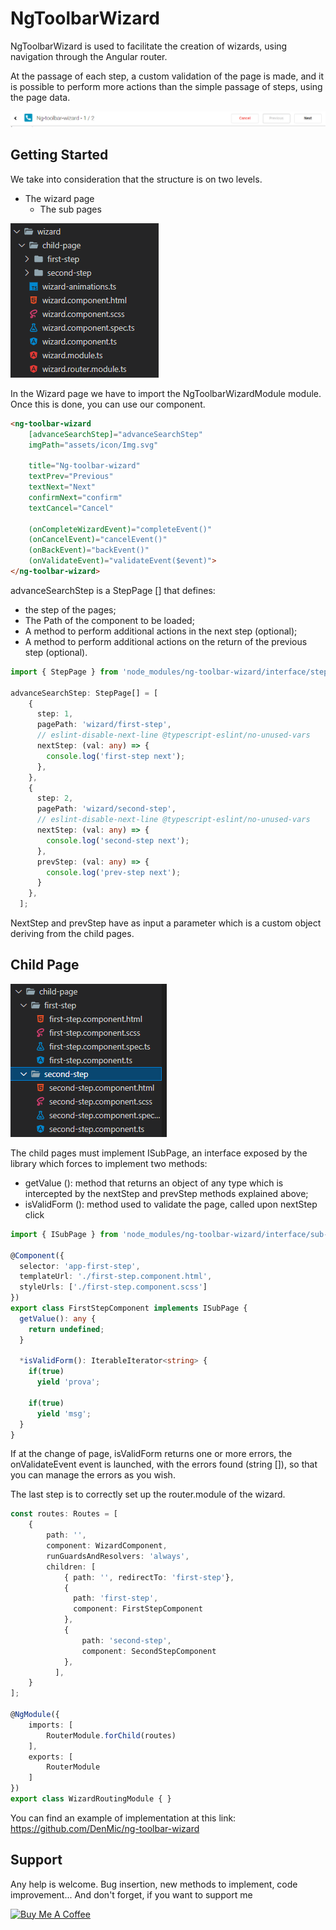 # NgToolbarWizard

NgToolbarWizard is used to facilitate the creation of wizards, using navigation through the Angular router.

At the passage of each step, a custom validation of the page is made, and it is possible to perform more actions than the simple passage of steps, using the page data.

<img src="https://github.com/DenMic/ng-toolbar-wizard/blob/main/projects/ng-toolbar-wizard/img/Toolbar.png?raw=true">

## Getting Started

We take into consideration that the structure is on two levels.
- The wizard page
  - The sub pages

<img src="https://github.com/DenMic/ng-toolbar-wizard/blob/main/projects/ng-toolbar-wizard/img/Structure.png?raw=true">

In the Wizard page we have to import the NgToolbarWizardModule module. Once this is done, you can use our component.

```HTML
<ng-toolbar-wizard 
    [advanceSearchStep]="advanceSearchStep"
    imgPath="assets/icon/Img.svg"

    title="Ng-toolbar-wizard"
    textPrev="Previous"
    textNext="Next"
    confirmNext="confirm"
    textCancel="Cancel"

    (onCompleteWizardEvent)="completeEvent()"
    (onCancelEvent)="cancelEvent()"
    (onBackEvent)="backEvent()"
    (onValidateEvent)="validateEvent($event)">
</ng-toolbar-wizard>
```

advanceSearchStep is a StepPage [] that defines:
- the step of the pages;
- The Path of the component to be loaded;
- A method to perform additional actions in the next step (optional);
- A method to perform additional actions on the return of the previous step (optional).

```ts
import { StepPage } from 'node_modules/ng-toolbar-wizard/interface/step-page';

advanceSearchStep: StepPage[] = [
    {
      step: 1,
      pagePath: 'wizard/first-step',
      // eslint-disable-next-line @typescript-eslint/no-unused-vars
      nextStep: (val: any) => {
        console.log('first-step next');
      },
    },
    {
      step: 2,
      pagePath: 'wizard/second-step',
      // eslint-disable-next-line @typescript-eslint/no-unused-vars
      nextStep: (val: any) => {
        console.log('second-step next');
      },
      prevStep: (val: any) => {
        console.log('prev-step next');
      }
    },
  ];
```

NextStep and prevStep have as input a parameter which is a custom object deriving from the child pages.

## Child Page

<img src="https://github.com/DenMic/ng-toolbar-wizard/blob/main/projects/ng-toolbar-wizard/img/child-page.png?raw=true">

The child pages must implement ISubPage, an interface exposed by the library which forces to implement two methods:
- getValue (): method that returns an object of any type which is intercepted by the nextStep and prevStep methods explained above;
- isValidForm (): method used to validate the page, called upon nextStep click

```ts
import { ISubPage } from 'node_modules/ng-toolbar-wizard/interface/sub-page';

@Component({
  selector: 'app-first-step',
  templateUrl: './first-step.component.html',
  styleUrls: ['./first-step.component.scss']
})
export class FirstStepComponent implements ISubPage {
  getValue(): any {
    return undefined;
  }

  *isValidForm(): IterableIterator<string> {
    if(true)  
      yield 'prova';
      
    if(true)
      yield 'msg';
  }
}
```

If at the change of page, isValidForm returns one or more errors, the onValidateEvent event is launched, with the errors found (string []), so that you can manage the errors as you wish.

The last step is to correctly set up the router.module of the wizard.

```ts
const routes: Routes = [
    {
        path: '',
        component: WizardComponent,
        runGuardsAndResolvers: 'always',
        children: [
            { path: '', redirectTo: 'first-step'},
            {
              path: 'first-step',
              component: FirstStepComponent
            },
            {
                path: 'second-step',
                component: SecondStepComponent
            },
          ],
    }
];

@NgModule({
    imports: [
        RouterModule.forChild(routes)
    ],
    exports: [
        RouterModule
    ]
})
export class WizardRoutingModule { }
```

You can find an example of implementation at this link: https://github.com/DenMic/ng-toolbar-wizard


## Support
    
Any help is welcome. Bug insertion, new methods to implement, code improvement...
And don't forget, if you want to support me

<a href="https://www.buymeacoffee.com/DenMic" target="_blank"><img src="https://cdn.buymeacoffee.com/buttons/v2/default-yellow.png" alt="Buy Me A Coffee" style="height: 60px !important;width: 217px !important;" ></a>
